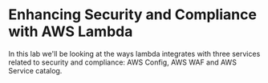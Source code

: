 # Enhancing Security and Compliance with AWS Lambda

In this lab we'll be looking at the ways lambda integrates with three services related to security and compliance: AWS Config, AWS WAF and AWS Service catalog.
